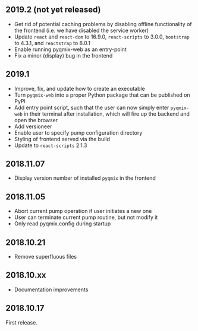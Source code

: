 2019.2 (not yet released)
-------------------------
- Get rid of potential caching problems by disabling offline functionality of
  the frontend (i.e. we have disabled the service worker)
- Update `react` and `react-dom` to 16.9.0, `react-scripts` to 3.0.0,
  `bootstrap` to 4.3.1, and `reactstrap` to 8.0.1
- Enable running pyqmix-web as an entry-point
- Fix a minor (display) bug in the frontend

2019.1
------
- Improve, fix, and update how to create an executable
- Turn `pyqmix-web` into a proper Python package that can be published on PyPI
- Add entry point script, such that the user can now simply enter `pyqmix-web`
  in their terminal after installation, which will fire up the backend and
  open the browser
- Add versioneer
- Enable user to specify pump configuration directory
- Styling of frontend served via the build
- Update to `react-scripts` 2.1.3

2018.11.07
----------
- Display version number of installed `pyqmix` in the frontend

2018.11.05
----------
- Abort current pump operation if user initiates a new one
- User can terminate current pump routine, but not modify it   
- Only read pyqmix.config during startup

2018.10.21
----------
- Remove superfluous files

2018.10.xx
----------
- Documentation improvements

2018.10.17
----------
First release.
